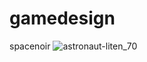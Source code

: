 # gamedesign
 spacenoir
![astronaut-liten_70](https://user-images.githubusercontent.com/90191531/135620050-3eb5a98c-959a-457a-9a9f-b587493ccdaf.png)
